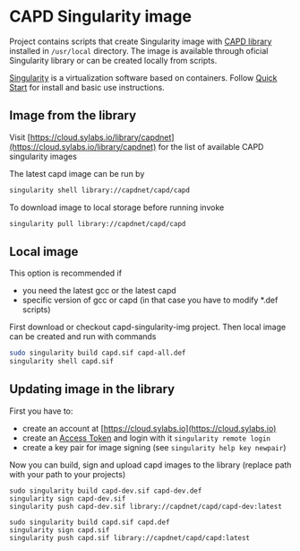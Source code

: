 CAPD Singularity image 
======================

Project contains scripts that create Singularity image with [CAPD library](http://capd.ii.uj.edu.pl/) installed in `/usr/local` directory.
The image is available through oficial Singularity library or can be created locally from scripts.

[Singularity](https://sylabs.io/) is a virtualization software based on containers. Follow [Quick Start](https://docs.sylabs.io/guides/3.11/user-guide/quick_start.html) for install and basic use instructions.

## Image from the library

Visit [https://cloud.sylabs.io/library/capdnet](https://cloud.sylabs.io/library/capdnet) for the list of available CAPD singularity images 

The latest capd image can be run by

```bash
singularity shell library://capdnet/capd/capd  
```

To download image to local storage before running invoke

```bash
singularity pull library://capdnet/capd/capd  
```

## Local image

This option is recommended if 

* you need the latest gcc or the latest capd 
* specific version of gcc or capd (in that case you have to modify *.def scripts)

First download or checkout capd-singularity-img project. Then
local image can be created and run with commands

```bash
sudo singularity build capd.sif capd-all.def
singularity shell capd.sif
```

## Updating image in the library

First you have to:  

* create an account at [https://cloud.sylabs.io](https://cloud.sylabs.io)
* create an [Access Token](https://cloud.sylabs.io/tokens) and login with it `singularity remote login`
* create a key pair for image signing (see `singularity help key newpair`)

Now you can build, sign and upload capd images to the library (replace path with your path to your projects)

```
sudo singularity build capd-dev.sif capd-dev.def
singularity sign capd-dev.sif
singularity push capd-dev.sif library://capdnet/capd/capd-dev:latest

sudo singularity build capd.sif capd.def
singularity sign capd.sif
singularity push capd.sif library://capdnet/capd/capd:latest
```
